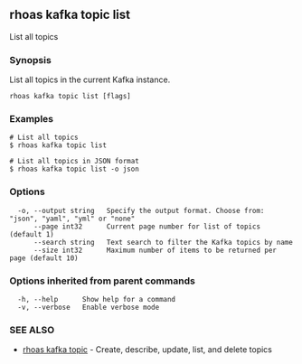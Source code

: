 ## rhoas kafka topic list

List all topics

### Synopsis

List all topics in the current Kafka instance.


```
rhoas kafka topic list [flags]
```

### Examples

```
# List all topics
$ rhoas kafka topic list

# List all topics in JSON format
$ rhoas kafka topic list -o json

```

### Options

```
  -o, --output string   Specify the output format. Choose from: "json", "yaml", "yml" or "none"
      --page int32      Current page number for list of topics (default 1)
      --search string   Text search to filter the Kafka topics by name
      --size int32      Maximum number of items to be returned per page (default 10)
```

### Options inherited from parent commands

```
  -h, --help      Show help for a command
  -v, --verbose   Enable verbose mode
```

### SEE ALSO

* [rhoas kafka topic](rhoas_kafka_topic.md)	 - Create, describe, update, list, and delete topics


